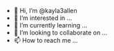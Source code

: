 - 👋 Hi, I’m @kayla3allen
- 👀 I’m interested in ...
- 🌱 I’m currently learning ...
- 💞️ I’m looking to collaborate on ...
- 📫 How to reach me ...

<!---
kayla3allen/kayla3allen is a ✨ special ✨ repository because its `README.md` (this file) appears on your GitHub profile.
You can click the Preview link to take a look at your changes.
--->
